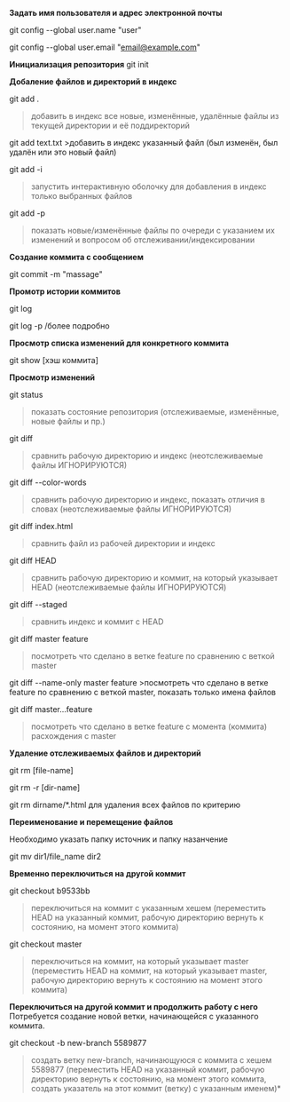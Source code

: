 **Задать имя пользователя и адрес электронной почты**

git config --global user.name "user"

git config --global user.email "email@example.com"

**Инициализация репозитория**
git init

**Добаление файлов и директорий в индекс**

git add .        
>добавить в индекс все новые, изменённые, удалённые файлы из текущей директории и её поддиректорий

git add text.txt >добавить в индекс указанный файл (был изменён, был удалён или это новый файл)

git add -i       
>запустить интерактивную оболочку для добавления в индекс только выбранных файлов

git add -p       
>показать новые/изменённые файлы по очереди с указанием их изменений и вопросом об отслеживании/индексировании

**Создание коммита с сообщением**

git commit -m "massage"

**Промотр истории коммитов**

git log 

git log -p /более подробно

**Просмотр списка изменений для конкретного коммита**

git show [хэш коммита]

**Просмотр изменений**

git status 
>показать состояние репозитория (отслеживаемые, изменённые, новые файлы и пр.)

git diff                
>сравнить рабочую директорию и индекс (неотслеживаемые файлы ИГНОРИРУЮТСЯ)

git diff --color-words  
>сравнить рабочую директорию и индекс, показать отличия в словах (неотслеживаемые файлы ИГНОРИРУЮТСЯ)

git diff index.html     
>сравнить файл из рабочей директории и индекс

git diff HEAD           
>сравнить рабочую директорию и коммит, на который указывает HEAD (неотслеживаемые файлы ИГНОРИРУЮТСЯ)

git diff --staged       
>сравнить индекс и коммит с HEAD

git diff master feature 
>посмотреть что сделано в ветке feature по сравнению с веткой master

git diff --name-only master feature >посмотреть что сделано в ветке feature по сравнению с веткой master, показать только имена файлов

git diff master...feature 
>посмотреть что сделано в ветке feature с момента (коммита) расхождения с master

**Удаление отслеживаемых файлов и директорий**

git rm [file-name]

git rm -r [dir-name]

git rm dirname/*.html для удаления всех файлов по критерию

**Переименование и перемещение файлов**

Необходимо указать папку источник и папку назанчение

git mv dir1/file_name dir2

**Временно переключиться на другой коммит**

git checkout b9533bb 
>переключиться на коммит с указанным хешем (переместить HEAD на указанный коммит, рабочую директорию вернуть к состоянию, на момент этого коммита)

git checkout master  
>переключиться на коммит, на который указывает master (переместить HEAD на коммит, на который указывает master, рабочую директорию вернуть к состоянию на момент этого коммита)

**Переключиться на другой коммит и продолжить работу с него**
Потребуется создание новой ветки, начинающейся с указанного коммита.

git checkout -b new-branch 5589877

>создать ветку new-branch, начинающуюся с коммита c хешем 5589877 (переместить HEAD на указанный коммит, рабочую директорию вернуть к состоянию, на момент этого коммита, создать указатель на этот коммит (ветку) с указанным именем)*